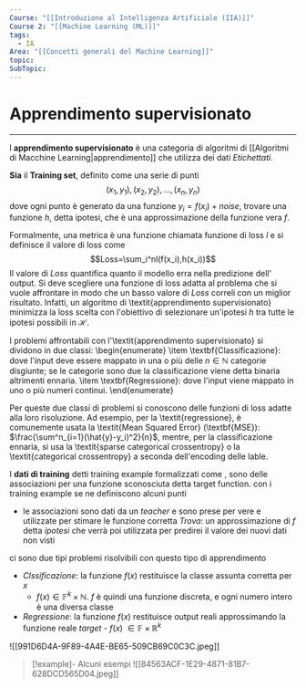 ```yaml
---
Course: "[[Introduzione al Intelligenza Artificiale (IIA)]]"
Course 2: "[[Machine Learning (ML)]]"
tags:
  - IA
Area: "[[Concetti generali del Machine Learning]]"
topic: 
SubTopic: 
---
```

# Apprendimento supervisionato
---
l __apprendimento supervisionato__ è una categoria di algoritmi di [[Algoritmi di Macchine Learning|apprendimento]] che utilizza dei dati _Etichettati_. 

__Sia__ il __Training set__, definito come una serie di punti $$(x_1,y_1),(x_2,y_2),\dots,(x_n,y_n)$$ dove ogni punto è generato da una funzione $y_i=f(x_i)+noise$, trovare una funzione $h$, detta ipotesi, che è una approssimazione della funzione vera $f$.



Formalmente, una metrica è una funzione chiamata funzione di loss $l$ e si definisce il valore di loss come 
 $$Loss=\sum_i^nl(f(x_i),h(x_i))$$ 
Il valore di $Loss$ quantifica quanto il modello erra nella predizione dell' output.
Si deve scegliere una funzione di loss adatta al problema che si vuole affrontare in modo che un basso valore di $Loss$ correli con un miglior risultato.
Infatti, un algoritmo di \textit{apprendimento supervisionato} minimizza la loss scelta con l'obiettivo di selezionare un'ipotesi $h$ tra tutte le ipotesi possibili in $\mathcal{H}$. 


I problemi affrontabili con l'\textit{apprendimento supervisionato} si dividono in due classi: 
\begin{enumerate}
    \item \textbf{Classificazione}: dove l'input deve essere mappato in una o più delle $n \in \mathbb{N}$ categorie disgiunte; se le categorie sono due la classificazione viene detta binaria altrimenti ennaria. 
    \item \textbf{Regressione}: dove l'input viene mappato in uno o più numeri continui. 
\end{enumerate}

Per queste due classi di problemi si conoscono delle funzioni di loss adatte alla loro risoluzione. Ad esempio, per la \textit{regressione}, è comunemente usata la \textit{Mean Squared Error} (\textbf{MSE}): $\frac{\sum^n_{i=1}(\hat{y}-y_i)^2}{n}$, mentre, per la classificazione ennaria, si usa la \textit{sparse categorical crossentropy} o la \textit{categorical crossentropy} a seconda dell'encoding delle lable.


I __dati di training__ detti training example formalizzati  come , sono delle associazioni per una funzione sconosciuta  detta target function. con i training example se ne definiscono alcuni punti 
- le associazioni sono dati da un _teacher_ e sono prese per vere e utilizzate per stimare le funzione corretta
_Trova_: un approssimazione di $f$ detta _ipotesi_ che verrà poi utilizzata per predirei il valore dei nuovi dati non visti 


ci sono due tipi problemi risolvibili con questo tipo di apprendimento 
- _Clssificazione_: la funzione $f(x)$ restituisce la classe assunta corretta per $x$
	- $f(x)\in \mathbb{F}^k\times \mathbb{N}$. $f$ è quindi una funzione discreta, e ogni numero intero è una diversa classe 
- _Regressione_: la funzione $f(x)$ restituisce output reali approssimando la funzione reale _target_
- $f(x)$ $\in \mathbb{F}\times\mathbb{R}^k$
	 
![[991D6D4A-9F89-4A4E-BE65-509CB69C0C3C.jpeg]]

>[!example]- Alcuni esempi
>![[84563ACF-1E29-4871-81B7-628DCD565D04.jpeg]]
